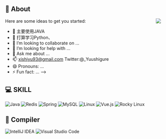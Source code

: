 ## 🌸 About
<img align="right" src="https://github-readme-stats.vercel.app/api?username=AkidukiNoSora&count_private=true&show_icons=true" />

Here are some ideas to get you started:

- 🔭 主要使用JAVA
- 🌱 打算学习Python、
- 👯 I’m looking to collaborate on ...
- 🤔 I’m looking for help with ...
- 💬 Ask me about ...
- 📫 xishiyu93@gmail.com  Twitter:@_Yuushigure
- 😄 Pronouns: ...
- ⚡ Fun fact: ...
-->
## 💻 SKILL 
![Java](https://img.shields.io/badge/java-%23ED8B00.svg?style=for-the-badge&logo=openjdk&logoColor=white) ![Redis](https://img.shields.io/badge/redis-%23DD0031.svg?style=for-the-badge&logo=redis&logoColor=white) ![Spring](https://img.shields.io/badge/spring-%236DB33F.svg?style=for-the-badge&logo=spring&logoColor=white) ![MySQL](https://img.shields.io/badge/mysql-4479A1.svg?style=for-the-badge&logo=mysql&logoColor=white) ![Linux](https://img.shields.io/badge/Linux-FCC624?style=for-the-badge&logo=linux&logoColor=black) ![Vue.js](https://img.shields.io/badge/vuejs-%2335495e.svg?style=for-the-badge&logo=vuedotjs&logoColor=%234FC08D) ![Rocky Linux](https://img.shields.io/badge/-Rocky%20Linux-%2310B981?style=for-the-badge&logo=rockylinux&logoColor=white)
## 📖 Compiler
![IntelliJ IDEA](https://img.shields.io/badge/IntelliJIDEA-000000.svg?style=for-the-badge&logo=intellij-idea&logoColor=white) ![Visual Studio Code](https://img.shields.io/badge/Visual%20Studio%20Code-0078d7.svg?style=for-the-badge&logo=visual-studio-code&logoColor=white)
